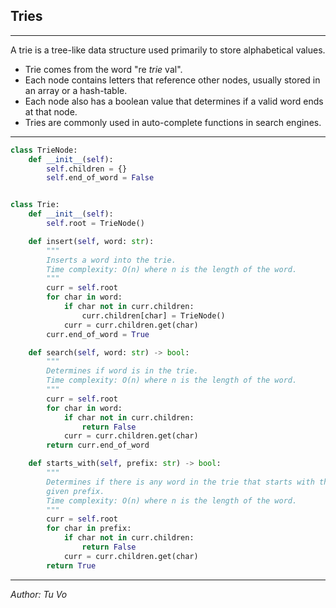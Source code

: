 ## Tries

---

A trie is a tree-like data structure used primarily to store alphabetical values.

- Trie comes from the word "re _trie_ val".
- Each node contains letters that reference other nodes, usually stored in an array or a hash-table.
- Each node also has a boolean value that determines if a valid word ends at that node.
- Tries are commonly used in auto-complete functions in search engines.

---

```python
class TrieNode:
    def __init__(self):
        self.children = {}
        self.end_of_word = False


class Trie:
    def __init__(self):
        self.root = TrieNode()

    def insert(self, word: str):
        """
        Inserts a word into the trie.
        Time complexity: O(n) where n is the length of the word.
        """
        curr = self.root
        for char in word:
            if char not in curr.children:
                curr.children[char] = TrieNode()
            curr = curr.children.get(char)
        curr.end_of_word = True

    def search(self, word: str) -> bool:
        """
        Determines if word is in the trie.
        Time complexity: O(n) where n is the length of the word.
        """
        curr = self.root
        for char in word:
            if char not in curr.children:
                return False
            curr = curr.children.get(char)
        return curr.end_of_word

    def starts_with(self, prefix: str) -> bool:
        """
        Determines if there is any word in the trie that starts with the
        given prefix.
        Time complexity: O(n) where n is the length of the word.
        """
        curr = self.root
        for char in prefix:
            if char not in curr.children:
                return False
            curr = curr.children.get(char)
        return True
```

---

_Author: Tu Vo_
